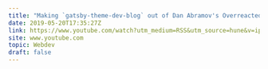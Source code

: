 ```yaml
---
title: "Making `gatsby-theme-dev-blog` out of Dan Abramov's Overreacted.io"
date: 2019-05-20T17:35:27Z
link: https://www.youtube.com/watch?utm_medium=RSS&utm_source=hune&v=ipb9U0YEcZQ
site: www.youtube.com
topic: Webdev
draft: false
---
```

